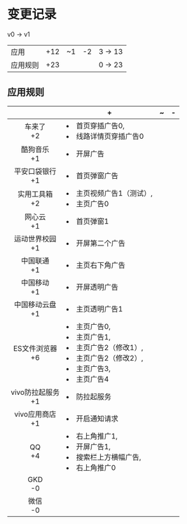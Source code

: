 # 变更记录

v0 -> v1

||||||
|-|:-:|:-:|:-:|:-:|
|应用|+12|~1|-2|3 -> 13|
|应用规则|+23|||0 -> 23|

## 应用规则

||+|~|-|
|:-:|-|-|-|
|车来了<br>+2|<li>首页穿插广告0,<li>线路详情页穿插广告0|||
|酷狗音乐<br>+1|<li>开屏广告|||
|平安口袋银行<br>+1|<li>首页弹窗广告|||
|实用工具箱<br>+2|<li>主页视频广告1（测试）,<li>主页广告0|||
|网心云<br>+1|<li>首页弹窗1|||
|运动世界校园<br>+1|<li>开屏第二个广告|||
|中国联通<br>+1|<li>主页右下角广告|||
|中国移动<br>+1|<li>开屏透明广告|||
|中国移动云盘<br>+1|<li>主页透明广告1|||
|ES文件浏览器<br>+6|<li>主页广告0,<li>主页广告1,<li>主页广告2（修改1）,<li>主页广告2（修改2）,<li>主页广告3,<li>主页广告4|||
|vivo防拉起服务<br>+1|<li>防拉起服务|||
|vivo应用商店<br>+1|<li>开启通知请求|||
|QQ<br>+4|<li>右上角推广1,<li>开屏广告1,<li>搜索栏上方横幅广告,<li>右上角推广0|||
|GKD<br>-0||||
|微信<br>-0||||
